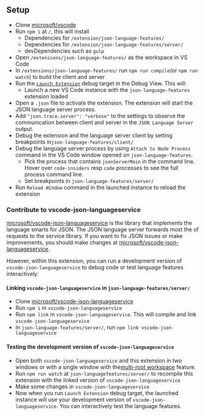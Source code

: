 ## Setup

- Clone [microsoft/vscode](https://github.com/microsoft/vscode)
- Run `npm i` at `/`, this will install
	- Dependencies for `/extension/json-language-features/`
	- Dependencies for `/extension/json-language-features/server/`
	- devDependencies such as `gulp`
- Open `/extensions/json-language-features/` as the workspace in VS Code
- In `/extensions/json-language-features/` run `npm run compile`(or `npm run watch`) to build the client and server
- Run the [`Launch Extension`](https://github.com/microsoft/vscode/blob/master/extensions/json-language-features/.vscode/launch.json) debug target in the Debug View. This will:
	- Launch a new VS Code instance with the `json-language-features` extension loaded
- Open a `.json` file to activate the extension. The extension will start the JSON language server process.
- Add `"json.trace.server": "verbose"` to the settings to observe the communication between client and server in the `JSON Language Server` output.
- Debug the extension and the language server client by setting breakpoints in`json-language-features/client/`
- Debug the language server process by using `Attach to Node Process` command in the  VS Code window opened on `json-language-features`.
  - Pick the process that contains `jsonServerMain` in the command line. Hover over `code-insiders` resp `code` processes to see the full process command line.
  - Set breakpoints in `json-language-features/server/`
- Run `Reload Window` command in the launched instance to reload the extension


### Contribute to vscode-json-languageservice

[microsoft/vscode-json-languageservice](https://github.com/microsoft/vscode-json-languageservice) is the library that implements the language smarts for JSON.
The JSON language server forwards most the of requests to the service library.
If you want to fix JSON issues or make improvements, you should make changes at [microsoft/vscode-json-languageservice](https://github.com/microsoft/vscode-json-languageservice).

However, within this extension, you can run a development version of `vscode-json-languageservice` to debug code or test language features interactively:

#### Linking `vscode-json-languageservice` in `json-language-features/server/`

- Clone [microsoft/vscode-json-languageservice](https://github.com/microsoft/vscode-json-languageservice)
- Run `npm i` in `vscode-json-languageservice`
- Run `npm link` in `vscode-json-languageservice`. This will compile and link `vscode-json-languageservice`
- In `json-language-features/server/`, run `npm link vscode-json-languageservice`

#### Testing the development version of `vscode-json-languageservice`

- Open both `vscode-json-languageservice` and this extension in two windows or with a single window with the[multi-root workspace](https://code.visualstudio.com/docs/editor/multi-root-workspaces) feature.
- Run `npm run watch` at `json-languagefeatures/server/` to recompile this extension with the linked version of `vscode-json-languageservice`
- Make some changes in `vscode-json-languageservice`
- Now when you run `Launch Extension` debug target, the launched instance will use your development version of `vscode-json-languageservice`. You can interactively test the language features.
